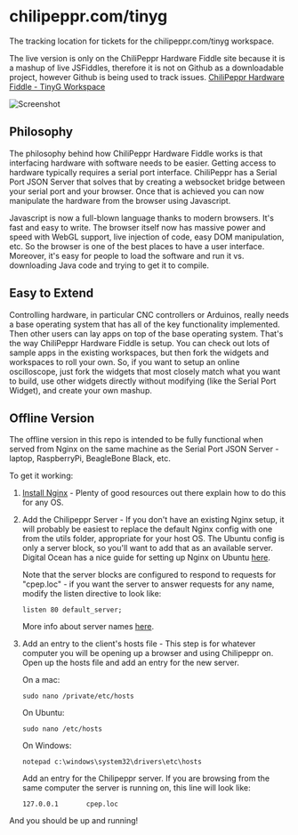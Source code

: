 chilipeppr.com/tinyg
=====

The tracking location for tickets for the chilipeppr.com/tinyg workspace. 

The live version is only on the ChiliPeppr Hardware Fiddle site because it is a mashup of live JSFiddles, therefore it is not on Github as a downloadable project, however Github is being used to track issues.
[ChiliPeppr Hardware Fiddle - TinyG Workspace](http://chilipeppr.com/tinyg)

![Screenshot](http://chilipeppr.com/img/screenshot2.png "Screenshot")


Philosophy
----

The philosophy behind how ChiliPeppr Hardware Fiddle works is that interfacing hardware with software needs to be easier. Getting access to hardware typically requires a serial port interface. ChiliPeppr has a Serial Port JSON Server that solves that by creating a websocket bridge between your serial port and your browser. Once that is achieved you can now manipulate the hardware from the browser using Javascript.

Javascript is now a full-blown language thanks to modern browsers. It's fast and easy to write. The browser itself now has massive power and speed with WebGL support, live injection of code, easy DOM manipulation, etc. So the browser is one of the best places to have a user interface. Moreover, it's easy for people to load the software and run it vs. downloading Java code and trying to get it to compile.

Easy to Extend
----
Controlling hardware, in particular CNC controllers or Arduinos, really needs a base operating system that has all of the key functionality implemented. Then other users can lay apps on top of the base operating system. That's the way ChiliPeppr Hardware Fiddle is setup. You can check out lots of sample apps in the existing workspaces, but then fork the widgets and workspaces to roll your own. So, if you want to setup an online oscilloscope, just fork the widgets that most closely match what you want to build, use other widgets directly without modifying (like the Serial Port Widget), and create your own mashup.

Offline Version
----

The offline version in this repo is intended to be fully functional when served from Nginx on the same machine as the Serial Port JSON Server - laptop, RaspberryPi, BeagleBone Black, etc.

To get it working:

 1. [Install Nginx](http://wiki.nginx.org/Install) - Plenty of good resources out there explain how to do this for any OS.

 2. Add the Chilipeppr Server - If you don't have an existing Nginx setup, it will probably be easiest to replace the default Nginx config with one from the utils folder, appropriate for your host OS. The Ubuntu config is only a server block, so you'll want to add that as an available server. Digital Ocean has a nice guide for setting up Nginx on Ubuntu [here](https://www.digitalocean.com/community/tutorials/how-to-install-nginx-on-ubuntu-14-04-lts).

    Note that the server blocks are configured to respond to requests for "cpep.loc" - if you want the server to answer requests for any name, modify the listen directive to look like:
    
        listen 80 default_server;

    More info about server names [here](http://nginx.org/en/docs/http/server_names.html).

 3. Add an entry to the client's hosts file - This step is for whatever computer you will be opening up a browser and using Chilipeppr on. Open up the hosts file and add an entry for the new server.

    On a mac: 

        sudo nano /private/etc/hosts

    On Ubuntu:

        sudo nano /etc/hosts

    On Windows:

        notepad c:\windows\system32\drivers\etc\hosts


    Add an entry for the Chilipeppr server. If you are browsing from the same computer the server is running on, this line will look like:

        127.0.0.1       cpep.loc


And you should be up and running!